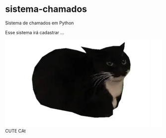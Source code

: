 # sistema-chamados
Sistema de chamados em Python

Esse sistema irá cadastrar ...

![CAAWWT](sup_my_dude.jpg)
CUTE CAt
